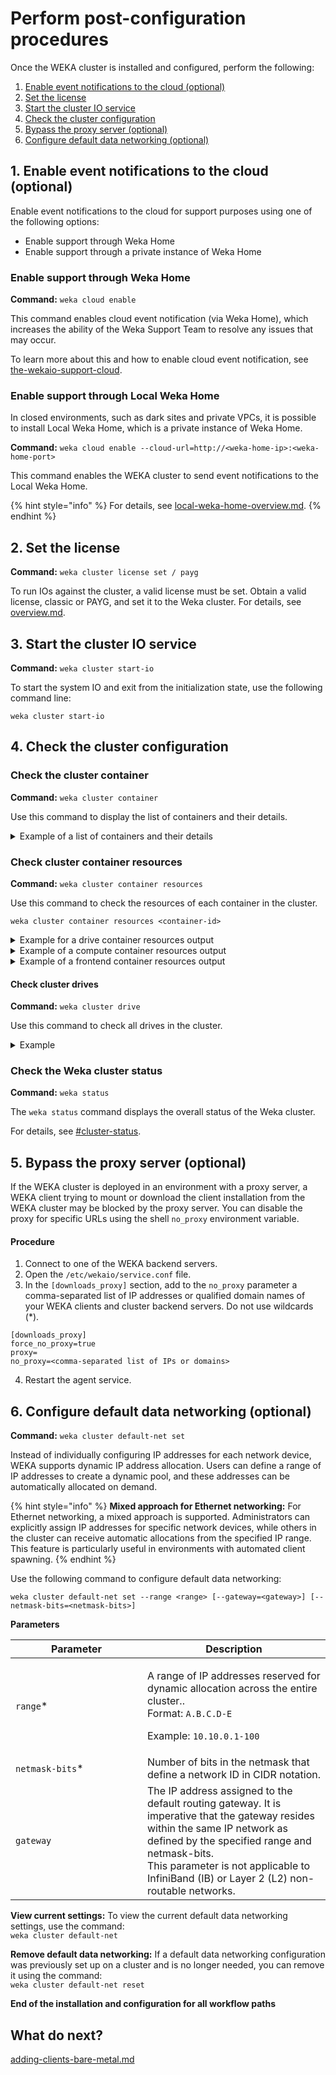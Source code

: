 # Perform post-configuration procedures

Once the WEKA cluster is installed and configured, perform the following:

1. [Enable event notifications to the cloud (optional)](perform-post-configuration-procedures.md#1.-enable-event-notifications-to-the-cloud-optional)
2. [Set the license](perform-post-configuration-procedures.md#2.-set-the-license)
3. [Start the cluster IO service](perform-post-configuration-procedures.md#3.-start-the-cluster-io-service)
4. [Check the cluster configuration](perform-post-configuration-procedures.md#4.-check-the-cluster-configuration)
5. [Bypass the proxy server (optional)](perform-post-configuration-procedures.md#5.-bypass-the-proxy-server-optional)
6. [Configure default data networking (optional)](perform-post-configuration-procedures.md#id-6.-configure-default-data-networking-optional)

## 1. Enable event notifications to the cloud (optional)

Enable event notifications to the cloud for support purposes using one of the following options:

* Enable support through Weka Home
* Enable support through a private instance of Weka Home

### **Enable support through Weka Home**

**Command:** `weka cloud enable`

This command enables cloud event notification (via Weka Home), which increases the ability of the Weka Support Team to resolve any issues that may occur.

To learn more about this and how to enable cloud event notification, see [the-wekaio-support-cloud](../../monitor-the-weka-cluster/the-wekaio-support-cloud/ "mention").

### **Enable support through** Local Weka Home

In closed environments, such as dark sites and private VPCs, it is possible to install Local Weka Home, which is a private instance of Weka Home.

**Command:** `weka cloud enable --cloud-url=http://<weka-home-ip>:<weka-home-port>`

This command enables the WEKA cluster to send event notifications to the Local Weka Home.

{% hint style="info" %}
For details, see [local-weka-home-overview.md](../../monitor-the-weka-cluster/the-wekaio-support-cloud/local-weka-home-overview.md "mention").
{% endhint %}

## 2. Set the license

**Command:** `weka cluster license set / payg`

To run IOs against the cluster, a valid license must be set. Obtain a valid license, classic or PAYG, and set it to the Weka cluster. For details, see [overview.md](../../billing-and-licensing/overview.md "mention").&#x20;

## 3. Start the cluster IO service

**Command:** `weka cluster start-io`

To start the system IO and exit from the initialization state, use the following command line:

`weka cluster start-io`

## 4. Check the cluster configuration

### Check the cluster container

**Command:** `weka cluster container`

Use this command to display the list of containers and their details.

<details>

<summary>Example of a list of containers and their details</summary>

```bash
$ weka cluster container
HOST ID  HOSTNAME  CONTAINER  IPS             STATUS  RELEASE   FAILURE DOMAIN  CORES  MEMORY    LAST FAILURE  UPTIME
0        av299-0   drives0    10.108.79.121   UP      4.3.0     DOM-000         7      10.45 GB                1:08:30h
1        av299-1   drives0    10.108.115.194  UP      4.3.0     DOM-001         7      10.45 GB                1:08:30h
2        av299-2   drives0    10.108.2.136    UP      4.3.0     DOM-002         7      10.45 GB                1:08:29h
3        av299-3   drives0    10.108.165.185  UP      4.3.0     DOM-003         7      10.45 GB                1:08:30h
4        av299-4   drives0    10.108.116.49   UP      4.3.0     DOM-004         7      10.45 GB                1:08:29h
5        av299-5   drives0    10.108.7.63     UP      4.3.0     DOM-005         7      10.45 GB                1:08:30h
6        av299-6   drives0    10.108.80.75    UP      4.3.0     DOM-006         7      10.45 GB                1:08:29h
7        av299-7   drives0    10.108.173.56   UP      4.3.0     DOM-007         7      10.45 GB                1:08:30h
8        av299-8   drives0    10.108.253.194  UP      4.3.0     DOM-008         7      10.45 GB                1:08:29h
9        av299-9   drives0    10.108.220.115  UP      4.3.0     DOM-009         7      10.45 GB                1:08:29h
10       av299-0   compute0   10.108.79.121   UP      4.3.0     DOM-000         6      20.22 GB                1:08:08h
11       av299-1   compute0   10.108.115.194  UP      4.3.0     DOM-001         6      20.22 GB                1:08:08h
12       av299-2   compute0   10.108.2.136    UP      4.3.0     DOM-002         6      20.22 GB                1:08:09h
13       av299-3   compute0   10.108.165.185  UP      4.3.0     DOM-003         6      20.22 GB                1:08:09h
14       av299-4   compute0   10.108.116.49   UP      4.3.0     DOM-004         6      20.22 GB                1:08:09h
15       av299-5   compute0   10.108.7.63     UP      4.3.0     DOM-005         6      20.22 GB                1:08:08h
16       av299-6   compute0   10.108.80.75    UP      4.3.0     DOM-006         6      20.22 GB                1:08:09h
17       av299-7   compute0   10.108.173.56   UP      4.3.0     DOM-007         6      20.22 GB                1:08:08h
18       av299-8   compute0   10.108.253.194  UP      4.3.0     DOM-008         6      20.22 GB                1:08:09h
19       av299-9   compute0   10.108.220.115  UP      4.3.0     DOM-009         6      20.22 GB                1:08:08h
20       av299-0   frontend0  10.108.79.121   UP      4.3.0     DOM-000         1      1.47 GB                 1:06:57h
21       av299-1   frontend0  10.108.115.194  UP      4.3.0     DOM-001         1      1.47 GB                 1:06:57h
22       av299-2   frontend0  10.108.2.136    UP      4.3.0     DOM-002         1      1.47 GB                 1:06:57h
23       av299-3   frontend0  10.108.165.185  UP      4.3.0     DOM-003         1      1.47 GB                 1:06:56h
24       av299-4   frontend0  10.108.116.49   UP      4.3.0     DOM-004         1      1.47 GB                 1:06:57h
25       av299-5   frontend0  10.108.7.63     UP      4.3.0     DOM-005         1      1.47 GB                 1:06:56h
26       av299-6   frontend0  10.108.80.75    UP      4.3.0     DOM-006         1      1.47 GB                 1:06:57h
27       av299-7   frontend0  10.108.173.56   UP      4.3.0     DOM-007         1      1.47 GB                 1:06:56h
28       av299-8   frontend0  10.108.253.194  UP      4.3.0     DOM-008         1      1.47 GB                 1:06:57h
29       av299-9   frontend0  10.108.220.115  UP      4.3.0     DOM-009         1      1.47 GB                 1:06:56h
```

</details>

### Check cluster container resources

**Command:** `weka cluster container resources`

Use this command to check the resources of each container in the cluster.

`weka cluster container resources <container-id>`

<details>

<summary>Example for a drive container resources output</summary>

```bash
$ weka cluster container resources 1
ROLES       NODE ID  CORE ID
MANAGEMENT  0        <auto>
DRIVES      1        4

NET DEVICE    IDENTIFIER    DEFAULT GATEWAY  IPS             NETMASK  NETWORK LABEL
0000:00:06.0  0000:00:06.0  10.108.0.1       10.108.115.194  UP  16

Allow Protocols           false
Bandwidth                 <auto>
Base Port                 14000
Dedicate Memory           true
Disable NUMA Balancing    true
Failure Domain            DOM-001
Hardware Watchdog         false
Management IPs            10.108.238.217
Mask Interrupts           true
Memory                    <dedicated>
Mode                      BACKEND
Non-Weka Reserved Memory  20
Set CPU Governors         PERFORMANCE
```

</details>

<details>

<summary>Example of a compute container resources output</summary>

```bash
$ weka cluster container resources 10
ROLES       NODE ID  CORE ID
MANAGEMENT  0        <auto>
COMPUTE     1        16
COMPUTE     2        4
COMPUTE     3        18
COMPUTE     4        26
COMPUTE     5        28
COMPUTE     6        10

NET DEVICE    IDENTIFIER    DEFAULT GATEWAY  IPS             NETMASK  NETWORK LABEL
0000:00:04.0  0000:00:04.0  10.108.0.1       10.108.145.137  16
0000:00:05.0  0000:00:05.0  10.108.0.1       10.108.212.87   16
0000:00:06.0  0000:00:06.0  10.108.0.1       10.108.199.231  16
0000:00:07.0  0000:00:07.0  10.108.0.1       10.108.86.172   16
0000:00:08.0  0000:00:08.0  10.108.0.1       10.108.190.88   16
0000:00:09.0  0000:00:09.0  10.108.0.1       10.108.77.31    16

Allow Protocols         false
Bandwidth               <auto>
Base Port               14300
Dedicate Memory         true
Disable NUMA Balancing  true
Failure Domain          DOM-000
Hardware Watchdog       false
Management IPs          10.108.79.121
Mask Interrupts         true
Memory                  20224982280
Mode                    BACKEND
Set CPU Governors       PERFORMANCE
```

</details>

<details>

<summary>Example of a frontend container resources output</summary>

```bash
$ weka cluster container resources 20
ROLES       NODE ID  CORE ID
MANAGEMENT  0        <auto>
FRONTEND    1        24

NET DEVICE    IDENTIFIER    DEFAULT GATEWAY  IPS             NETMASK  NETWORK LABEL
0000:00:13.0  0000:00:13.0  10.108.0.1       10.108.217.249  16

Allow Protocols         true
Bandwidth               <auto>
Base Port               14200
Dedicate Memory         true
Disable NUMA Balancing  true
Failure Domain          DOM-000
Hardware Watchdog       false
Management IPs          10.108.79.121
Mask Interrupts         true
Memory                  <dedicated>
Mode                    BACKEND
Set CPU Governors       PERFORMANCE
```

</details>

#### Check cluster drives

**Command:** `weka cluster drive`

Use this command to check all drives in the cluster.

<details>

<summary>Example</summary>

```bash
$ weka cluster drive
DISK ID  UUID                                  HOSTNAME  NODE ID  SIZE        STATUS  LIFETIME % USED  ATTACHMENT  DRIVE STATUS
0        d3d000d4-a76b-405d-a226-c40dcd8d622c  av299-4   87       399.99 GiB  ACTIVE  0                OK          OK
1        c68cf47a-f91d-499f-83c8-69aa06ed37d4  av299-7   143      399.99 GiB  ACTIVE  0                OK          OK
2        c97f83b5-b9e3-4ccd-bfb8-d78537fa8a6f  av299-1   23       399.99 GiB  ACTIVE  0                OK          OK
3        908dadc5-740c-4e08-9cc2-290b4b311f81  av299-0   7        399.99 GiB  ACTIVE  0                OK          OK
.
.
.
68       1c4c4d54-6553-44b2-bc61-0f0e946919fb  av299-4   84       399.99 GiB  ACTIVE  0                OK          OK
69       969d3521-9057-4db9-8304-157f50719683  av299-3   62       399.99 GiB  ACTIVE  0                OK          OK
```

</details>

### Check the Weka cluster status

**Command:** `weka status`

The `weka status` command displays the overall status of the Weka cluster.

For details, see [#cluster-status](../../getting-started-with-weka/manage-the-system-using-weka-cli/#cluster-status "mention").

## 5. Bypass the proxy server (optional)

If the WEKA cluster is deployed in an environment with a proxy server, a WEKA client trying to mount or download the client installation from the WEKA cluster may be blocked by the proxy server. You can disable the proxy for specific URLs using the shell `no_proxy` environment variable.

#### Procedure

1. Connect to one of the WEKA backend servers.
2. Open the `/etc/wekaio/service.conf` file.
3. In the `[downloads_proxy]` section, add to the `no_proxy` parameter a comma-separated list of IP addresses or qualified domain names of your WEKA clients and cluster backend servers. Do not use wildcards (\*).

```
[downloads_proxy]
force_no_proxy=true
proxy=
no_proxy=<comma-separated list of IPs or domains>
```

4. Restart the agent service.

## 6. Configure default data networking (optional)

**Command:** `weka cluster default-net set`

Instead of individually configuring IP addresses for each network device, WEKA supports dynamic IP address allocation. Users can define a range of IP addresses to create a dynamic pool, and these addresses can be automatically allocated on demand.

{% hint style="info" %}
**Mixed approach for Ethernet networking:** For Ethernet networking, a mixed approach is supported. Administrators can explicitly assign IP addresses for specific network devices, while others in the cluster can receive automatic allocations from the specified IP range. This feature is particularly useful in environments with automated client spawning.
{% endhint %}

Use the following command to configure default data networking:

`weka cluster default-net set --range <range> [--gateway=<gateway>] [--netmask-bits=<netmask-bits>]`

**Parameters**

<table><thead><tr><th width="195">Parameter</th><th>Description</th></tr></thead><tbody><tr><td><code>range</code>*</td><td><p>A range of IP addresses reserved for dynamic allocation across the entire cluster..<br>Format: <code>A.B.C.D-E</code> </p><p>Example: <code>10.10.0.1-100</code></p></td></tr><tr><td><code>netmask-bits</code>*</td><td>Number of bits in the netmask that define a network ID in CIDR notation.</td></tr><tr><td><code>gateway</code></td><td>The IP address assigned to the default routing gateway. It is imperative that the gateway resides within the same IP network as defined by the specified range and netmask-bits.<br>This parameter is not applicable to InfiniBand (IB) or Layer 2 (L2) non-routable networks.</td></tr></tbody></table>

**View current settings:** To view the current default data networking settings, use the command: \
`weka cluster default-net`

**Remove default data networking:** If a default data networking configuration was previously set up on a cluster and is no longer needed, you can remove it using the command:\
`weka cluster default-net reset`

**End of the installation and configuration for all workflow paths**

## **What do next?**

[adding-clients-bare-metal.md](adding-clients-bare-metal.md "mention")
